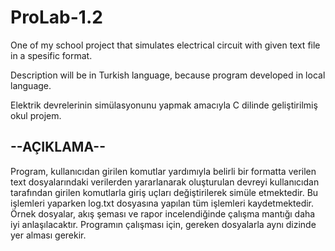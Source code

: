 # ProLab-1.2
One of my school project that simulates electrical circuit with given text file in a spesific format.

Description will be in Turkish language, because program developed in local language.

Elektrik devrelerinin simülasyonunu yapmak amacıyla C dilinde geliştirilmiş okul projem.
## --AÇIKLAMA--
Program, kullanıcıdan girilen komutlar yardımıyla belirli bir formatta verilen text dosyalarındaki verilerden yararlanarak oluşturulan devreyi kullanıcıdan tarafından girilen komutlarla giriş uçları değiştirilerek simüle etmektedir. Bu işlemleri yaparken log.txt dosyasına yapılan tüm işlemleri kaydetmektedir.
Örnek dosyalar, akış şeması ve rapor incelendiğinde çalışma mantığı daha iyi anlaşılacaktır.
Programın çalışması için, gereken dosyalarla aynı dizinde yer alması gerekir.

